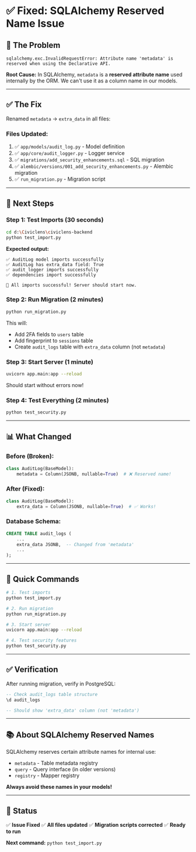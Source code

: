 # ✅ Fixed: SQLAlchemy Reserved Name Issue

## 🐛 The Problem

```
sqlalchemy.exc.InvalidRequestError: Attribute name 'metadata' is reserved when using the Declarative API.
```

**Root Cause:** In SQLAlchemy, `metadata` is a **reserved attribute name** used internally by the ORM. We can't use it as a column name in our models.

---

## ✅ The Fix

Renamed `metadata` → `extra_data` in all files:

### Files Updated:
1. ✅ `app/models/audit_log.py` - Model definition
2. ✅ `app/core/audit_logger.py` - Logger service
3. ✅ `migrations/add_security_enhancements.sql` - SQL migration
4. ✅ `alembic/versions/001_add_security_enhancements.py` - Alembic migration
5. ✅ `run_migration.py` - Migration script

---

## 🚀 Next Steps

### Step 1: Test Imports (30 seconds)
```bash
cd d:\Civiclens\civiclens-backend
python test_import.py
```

**Expected output:**
```
✅ AuditLog model imports successfully
✅ AuditLog has extra_data field: True
✅ audit_logger imports successfully
✅ dependencies import successfully

🎉 All imports successful! Server should start now.
```

### Step 2: Run Migration (2 minutes)
```bash
python run_migration.py
```

This will:
- Add 2FA fields to `users` table
- Add fingerprint to `sessions` table  
- Create `audit_logs` table with `extra_data` column (not `metadata`)

### Step 3: Start Server (1 minute)
```bash
uvicorn app.main:app --reload
```

Should start without errors now!

### Step 4: Test Everything (2 minutes)
```bash
python test_security.py
```

---

## 📊 What Changed

### Before (Broken):
```python
class AuditLog(BaseModel):
    metadata = Column(JSONB, nullable=True)  # ❌ Reserved name!
```

### After (Fixed):
```python
class AuditLog(BaseModel):
    extra_data = Column(JSONB, nullable=True)  # ✅ Works!
```

### Database Schema:
```sql
CREATE TABLE audit_logs (
    ...
    extra_data JSONB,  -- Changed from 'metadata'
    ...
);
```

---

## 🎯 Quick Commands

```bash
# 1. Test imports
python test_import.py

# 2. Run migration
python run_migration.py

# 3. Start server
uvicorn app.main:app --reload

# 4. Test security features
python test_security.py
```

---

## ✅ Verification

After running migration, verify in PostgreSQL:

```sql
-- Check audit_logs table structure
\d audit_logs

-- Should show 'extra_data' column (not 'metadata')
```

---

## 📚 About SQLAlchemy Reserved Names

SQLAlchemy reserves certain attribute names for internal use:
- `metadata` - Table metadata registry
- `query` - Query interface (in older versions)
- `registry` - Mapper registry

**Always avoid these names in your models!**

---

## 🎉 Status

✅ **Issue Fixed**
✅ **All files updated**
✅ **Migration scripts corrected**
✅ **Ready to run**

**Next command:** `python test_import.py`
